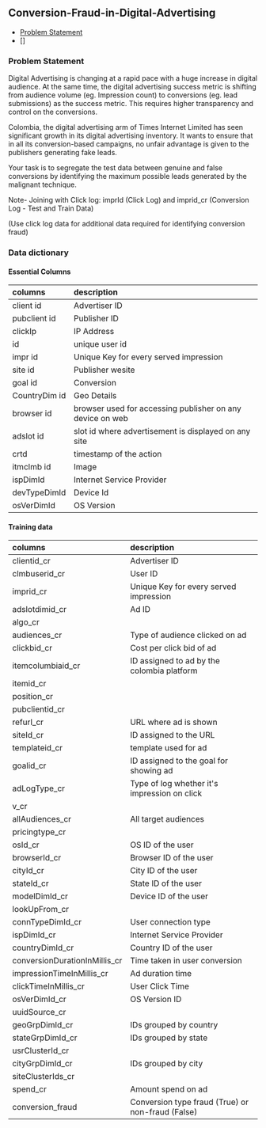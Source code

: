 ## Conversion-Fraud-in-Digital-Advertising

* [Problem Statement](#problem-statement)
* []

### Problem Statement

Digital Advertising is changing at a rapid pace with a huge increase in digital audience. At the same time, the digital advertising success metric is shifting from audience volume (eg. Impression count) to conversions (eg. lead submissions) as the success metric. This requires higher transparency and control on the conversions.

Colombia, the digital advertising arm of Times Internet Limited has seen significant growth in its digital advertising inventory. It wants to ensure that in all its conversion-based campaigns, no unfair advantage is given to the publishers generating fake leads.

Your task is to segregate the test data between genuine and false conversions by identifying the maximum possible leads generated by the malignant technique.

Note-
Joining with Click log:
imprId (Click Log) and imprid_cr (Conversion Log - Test and Train Data)

(Use click log data for additional data required for identifying conversion fraud)

### Data dictionary

#### Essential Columns

| columns       | description                                               |
|:--------------|:----------------------------------------------------------|
| client id     | Advertiser ID                                             |
| pubclient id  | Publisher ID                                              |
| clickIp       | IP Address                                                |
| id            | unique user id                                            |
| impr id       | Unique Key for every served impression                    |
| site id       | Publisher wesite                                          |
| goal id       | Conversion                                                |
| CountryDim id | Geo Details                                               |
| browser id    | browser used for accessing publisher on any device on web |
| adslot id     | slot id where advertisement is displayed on any site      |
| crtd          | timestamp of the action                                   |
| itmclmb id    | Image                                                     |
| ispDimId      | Internet Service Provider                                 |
| devTypeDimId  | Device Id                                                 |
| osVerDimId    | OS Version                                                |


#### Training data

| columns                       | description                                       |
|:------------------------------|:--------------------------------------------------|
| clientid_cr                   | Advertiser ID                                     |
| clmbuserid_cr                 | User ID                                           |
| imprid_cr                     | Unique Key for every served impression            |
| adslotdimid_cr                | Ad ID                                             |
| algo_cr                       |                                                   |
| audiences_cr                  | Type of audience clicked on ad                    |
| clickbid_cr                   | Cost per click bid of ad                          |
| itemcolumbiaid_cr             | ID assigned to ad by the colombia platform        |
| itemid_cr                     |                                                   |
| position_cr                   |                                                   |
| pubclientid_cr                |                                                   |
| refurl_cr                     | URL where ad is shown                             |
| siteId_cr                     | ID assigned to the URL                            |
| templateid_cr                 | template used for ad                              |
| goalid_cr                     | ID assigned to the goal for showing ad            |
| adLogType_cr                  | Type of log whether it's impression on click      |
| v_cr                          |                                                   |
| allAudiences_cr               | All target audiences                              |
| pricingtype_cr                |                                                   |
| osId_cr                       | OS ID of the user                                 |
| browserId_cr                  | Browser ID of the user                            |
| cityId_cr                     | City ID of the user                               |
| stateId_cr                    | State ID of the user                              |
| modelDimId_cr                 | Device ID of the user                             |
| lookUpFrom_cr                 |                                                   |
| connTypeDimId_cr              | User connection type                              |
| ispDimId_cr                   | Internet Service Provider                         |
| countryDimId_cr               | Country ID of the user                            |
| conversionDurationInMillis_cr | Time taken in user conversion                     |
| impressionTimeInMillis_cr     | Ad duration time                                  |
| clickTimeInMillis_cr          | User Click Time                                   |
| osVerDimId_cr                 | OS Version ID                                     |
| uuidSource_cr                 |                                                   |
| geoGrpDimId_cr                | IDs grouped by country                            |
| stateGrpDimId_cr              | IDs grouped by state                              |
| usrClusterId_cr               |                                                   |
| cityGrpDimId_cr               | IDs grouped by city                               |
| siteClusterIds_cr             |                                                   |
| spend_cr                      | Amount spend on ad                                |
| conversion_fraud              | Conversion type fraud (True) or non-fraud (False) |
